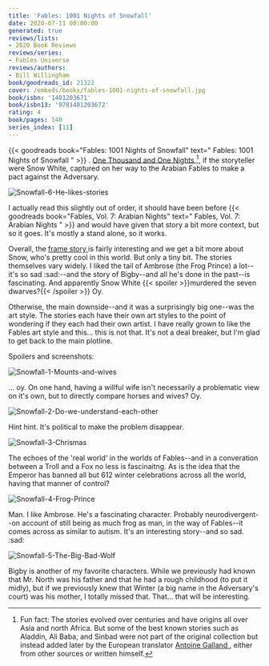 ```yaml
---
title: 'Fables: 1001 Nights of Snowfall'
date: 2020-07-11 00:00:00
generated: true
reviews/lists:
- 2020 Book Reviews
reviews/series:
- Fables Universe
reviews/authors:
- Bill Willingham
book/goodreads_id: 21322
cover: /embeds/books/fables-1001-nights-of-snowfall.jpg
book/isbn: '1401203671'
book/isbn13: '9781401203672'
rating: 4
book/pages: 140
series_index: [11]
---
```

{{< goodreads book="Fables: 1001 Nights of Snowfall" text=" Fables: 1001 Nights of Snowfall " >}} . [ One Thousand and One Nights ](https://en.wikipedia.org/wiki/One_Thousand_and_One_Nights) [^funfact], if the storyteller were Snow White, captured on her way to the Arabian Fables to make a pact against the Adversary.  

![Snowfall-6-He-likes-stories](/embeds/books/attachments/snowfall-6-he-likes-stories.jpg)  

<!--more-->

I actually read this slightly out of order, it should have been before {{< goodreads book="Fables, Vol. 7: Arabian Nights" text=" Fables, Vol. 7: Arabian Nights " >}} and would have given that story a bit more context, but so it goes. It's mostly a stand alone, so it works.  

Overall, the [ frame story ](https://en.wikipedia.org/wiki/Frame_story) is fairly interesting and we get a bit more about Snow, who's pretty cool in this world. But only a tiny bit. The stories themselves vary widely. I liked the tail of Ambrose (the Frog Prince) a lot--it's so sad :sad:--and the story of Bigby--and all he's done in the past--is fascinating. And apparently Snow White  {{< spoiler >}}murdered the seven dwarves?{{< /spoiler >}}  Oy.  

Otherwise, the main downside--and it was a surprisingly big one--was the art style. The stories each have their own art styles to the point of wondering if they each had their own artist. I have really grown to like the Fables art style and this... this is not that. It's not a deal breaker, but I'm glad to get back to the main plotline.  

Spoilers and screenshots:  

![Snowfall-1-Mounts-and-wives](/embeds/books/attachments/snowfall-1-mounts-and-wives.jpg)  

... oy. On one hand, having a willful wife isn't necessarily a problematic view on it's own, but to directly compare horses and wives? Oy.  

![Snowfall-2-Do-we-understand-each-other](/embeds/books/attachments/snowfall-2-do-we-understand-each-other.jpg)  

Hint hint. It's political to make the problem disappear.  

![Snowfall-3-Chrismas](/embeds/books/attachments/snowfall-3-chrismas.jpg)  

The echoes of the 'real world' in the worlds of Fables--and in a converation between a Troll and a Fox no less is fascinaitng. As is the idea that the Emperor has banned all but 612 winter celebrations across all the world, having that manner of control?  

![Snowfall-4-Frog-Prince](/embeds/books/attachments/snowfall-4-frog-prince.jpg)  

Man. I like Ambrose. He's a fascinating character. Probably neurodivergent--on account of still being as much frog as man, in the way of Fables--it comes across as similar to autism. It's an interesting story--and so sad. :sad:  

![Snowfall-5-The-Big-Bad-Wolf](/embeds/books/attachments/snowfall-5-the-big-bad-wolf.jpg)  

Bigby is another of my favorite characters. While we previously had known that Mr. North was his father and that he had a rough childhood (to put it midly), but if we previously knew that Winter (a big name in the Adversary's court) was his mother, I totally missed that. That... that will be interesting.  

[^funfact]: Fun fact: The stories evolved over centuries and have origins all over Asia and north Africa. But some of the best known stories such as Aladdin, Ali Baba, and Sinbad were not part of the original collection but instead added later by the European translator [ Antoine Galland ](https://en.wikipedia.org/wiki/Antoine_Galland) , either from other sources or written himself.